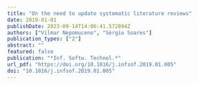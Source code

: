 ```yaml
---
title: "On the need to update systematic literature reviews"
date: 2019-01-01
publishDate: 2023-09-14T14:06:41.572894Z
authors: ["Vilmar Nepomuceno", "Sérgio Soares"]
publication_types: ["2"]
abstract: ""
featured: false
publication: "*Inf. Softw. Technol.*"
url_pdf: "https://doi.org/10.1016/j.infsof.2019.01.005"
doi: "10.1016/j.infsof.2019.01.005"
---
```



